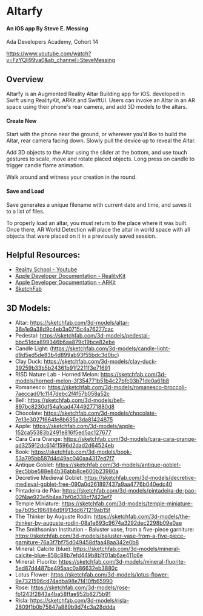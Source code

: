 # Altarfy
#### An iOS app By Steve E. Messing 
Ada Developers Academy, Cohort 14

https://www.youtube.com/watch?v=FzYQIi99va0&ab_channel=SteveMessing

## Overview

Altarfy is an Augmented Reality Altar Building app for iOS. developed in Swift using RealityKit, ARKit and SwiftUI. Users can invoke an Altar in an AR space using their phone's rear camera, and add 3D models to the altars. 

#### Create New

Start with the phone near the ground, or wherever you'd like to build the Altar, rear camera facing down. Slowly pull the device up to reveal the Altar.

Add 3D objects to the Altar using the slider at the bottom, and use touch gestures to scale, move and rotate placed objects. Long press on candle to trigger candle flame animation.

Walk around and witness your creation in the round.

#### Save and Load

Save generates a unique filename with current date and time, and saves it to a list of files. 

To properly load an altar, you must return to the place where it was built. Once there, AR World Detection will place the altar in world space with all objects that were placed on it in a previously saved session.



## Helpful Resources:

* [Reality School - Youtube](https://www.youtube.com/c/realityschool)
* [Apple Developer Documentation - RealityKit](https://developer.apple.com/documentation/realitykit)
* [Apple Developer Documentation - ARKit](https://developer.apple.com/documentation/arkit)
* [SketchFab](https://sketchfab.com) 

## 3D Models:


* Altar: https://sketchfab.com/3d-models/altar-38a1e9a38d9c4eb3a0715c4a76277cac
* Pedestal: https://sketchfab.com/3d-models/pedestal-bbc51dca899346b6aa879c19bce82ebe
* Candle Light: (https://sketchfab.com/3d-models/candle-light-d9d5ed5de83b4d899ab93f55bdc3d0bc)
* Clay Duck: https://sketchfab.com/3d-models/clay-duck-39259b33b5b24361b91f2211f3e71691
* RISD Nature Lab - Horned Melon: https://sketchfab.com/3d-models/horned-melon-3f354771b51b4c27bfc03b71de0a61b8
* Romanesco: https://sketchfab.com/3d-models/romanesco-broccoli-7aeccad01c1147debc2f4f57b058a52c
* Bell: https://sketchfab.com/3d-models/bell-897bc8230df54a1cad474492771880d8
* Chocolate: https://sketchfab.com/3d-models/chocolate-7e13e3027f664fe8b635a3da81424875
* Apple: https://sketchfab.com/3d-models/apple-152ca55383b2491e816f5ed5ac127677
* Cara Cara Orange: https://sketchfab.com/3d-models/cara-cara-orange-ad325912dc614f1596d2dad2d64524eb
* Book: https://sketchfab.com/3d-models/book-53a795bb587d4d49ac040aa4317ed7f7
* Antique Goblet: https://sketchfab.com/3d-models/antique-goblet-9ec5bbe588e84b36abb8ce600b23980a
* Decretive Medieval Goblet: https://sketchfab.com/3d-models/decretive-medieval-goblet-free-090a0d261897437a9aa4776b040edc40
* Pintadeira de Pão: https://sketchfab.com/3d-models/pintadeira-de-pao-02f4ae923e5b4aa7bf0d338cf7423ef7
* Temple Miniature: https://sketchfab.com/3d-models/temple-miniature-ba7b05c196484d9f913dd671219ab15f
* The Thinker by Auguste Rodin: https://sketchfab.com/3d-models/the-thinker-by-auguste-rodin-08a1e693c9674a3292dec2298b09e0ae
* The Smithsonian Institution - Baluster vase, from a five-piece garniture: https://sketchfab.com/3d-models/baluster-vase-from-a-five-piece-garniture-76a3f7bf75d049458dfaa48aa342e0b8
* Mineral: Calcite (blue): https://sketchfab.com/3d-models/mineral-calcite-blue-858c88b7efd449b8b1f01ab6ae411c6e
* Mineral: Fluorite: https://sketchfab.com/3d-models/mineral-fluorite-5ed87d4487be495aac0a86632eb3880c
* Lotus Flower: https://sketchfab.com/3d-models/lotus-flower-9e7321596cd74adba98e7f410fb65990
* Rose: https://sketchfab.com/3d-models/rose-fb1243f2843a4ba58ffae952b8275b91
* Risla: https://sketchfab.com/3d-models/risla-2809f1b0b75847a889b9d74c3a28ddda



